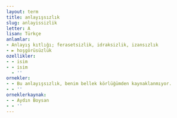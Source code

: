 ```yaml
---
layout: term
title: anlayışsızlık
slug: anlayissizlik
letter: A
lisan: Türkçe
anlamlar:
- Anlayış kıtlığı; ferasetsizlik, idraksizlik, izansızlık
- ► hoşgörüsüzlük
ozellikler:
- - isim
- - isim
  - ''
ornekler:
- - Bu anlayışsızlık, benim bellek körlüğümden kaynaklanmıyor.
- - ''
orneklerkaynak:
- - Aydın Boysan
- - ''
---
```

